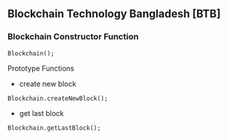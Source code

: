 ## Blockchain Technology Bangladesh [BTB]

### Blockchain Constructor Function

```
Blockchain();
```
Prototype Functions
- create new block
```
Blockchain.createNewBlock();
```
- get last block
```
Blockchain.getLastBlock();
```
